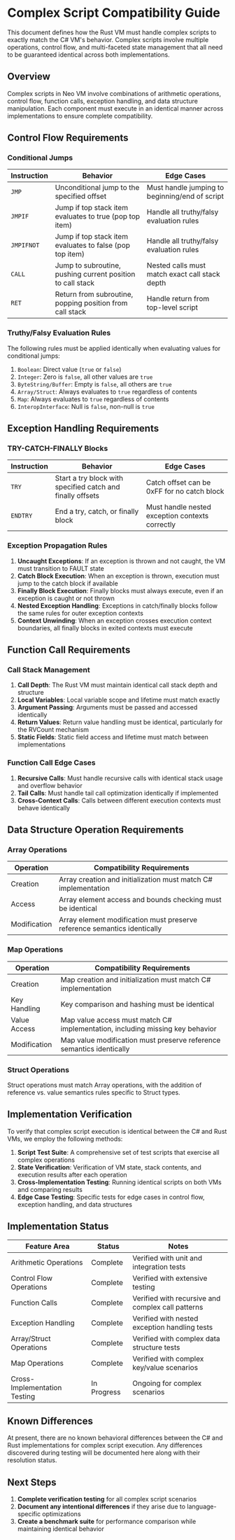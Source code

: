 # Complex Script Compatibility Guide

This document defines how the Rust VM must handle complex scripts to exactly match the C# VM's behavior. Complex scripts involve multiple operations, control flow, and multi-faceted state management that all need to be guaranteed identical across both implementations.

## Overview

Complex scripts in Neo VM involve combinations of arithmetic operations, control flow, function calls, exception handling, and data structure manipulation. Each component must execute in an identical manner across implementations to ensure complete compatibility.

## Control Flow Requirements

### Conditional Jumps

| Instruction | Behavior                                                                              | Edge Cases                                    |
|-------------|--------------------------------------------------------------------------------------|-----------------------------------------------|
| `JMP`       | Unconditional jump to the specified offset                                           | Must handle jumping to beginning/end of script |
| `JMPIF`     | Jump if top stack item evaluates to true (pop top item)                              | Handle all truthy/falsy evaluation rules      |
| `JMPIFNOT`  | Jump if top stack item evaluates to false (pop top item)                             | Handle all truthy/falsy evaluation rules      |
| `CALL`      | Jump to subroutine, pushing current position to call stack                           | Nested calls must match exact call stack depth|
| `RET`       | Return from subroutine, popping position from call stack                             | Handle return from top-level script           |

### Truthy/Falsy Evaluation Rules

The following rules must be applied identically when evaluating values for conditional jumps:

1. `Boolean`: Direct value (`true` or `false`)
2. `Integer`: Zero is `false`, all other values are `true`
3. `ByteString/Buffer`: Empty is `false`, all others are `true`
4. `Array/Struct`: Always evaluates to `true` regardless of contents
5. `Map`: Always evaluates to `true` regardless of contents
6. `InteropInterface`: Null is `false`, non-null is `true`

## Exception Handling Requirements

### TRY-CATCH-FINALLY Blocks

| Instruction | Behavior                                                                              | Edge Cases                                    |
|-------------|--------------------------------------------------------------------------------------|-----------------------------------------------|
| `TRY`       | Start a try block with specified catch and finally offsets                           | Catch offset can be 0xFF for no catch block   |
| `ENDTRY`    | End a try, catch, or finally block                                                   | Must handle nested exception contexts correctly|

### Exception Propagation Rules

1. **Uncaught Exceptions**: If an exception is thrown and not caught, the VM must transition to FAULT state
2. **Catch Block Execution**: When an exception is thrown, execution must jump to the catch block if available
3. **Finally Block Execution**: Finally blocks must always execute, even if an exception is caught or not thrown
4. **Nested Exception Handling**: Exceptions in catch/finally blocks follow the same rules for outer exception contexts
5. **Context Unwinding**: When an exception crosses execution context boundaries, all finally blocks in exited contexts must execute

## Function Call Requirements

### Call Stack Management

1. **Call Depth**: The Rust VM must maintain identical call stack depth and structure
2. **Local Variables**: Local variable scope and lifetime must match exactly
3. **Argument Passing**: Arguments must be passed and accessed identically
4. **Return Values**: Return value handling must be identical, particularly for the RVCount mechanism
5. **Static Fields**: Static field access and lifetime must match between implementations

### Function Call Edge Cases

1. **Recursive Calls**: Must handle recursive calls with identical stack usage and overflow behavior
2. **Tail Calls**: Must handle tail call optimization identically if implemented
3. **Cross-Context Calls**: Calls between different execution contexts must behave identically

## Data Structure Operation Requirements

### Array Operations

| Operation   | Compatibility Requirements                                                          |
|-------------|------------------------------------------------------------------------------------|
| Creation    | Array creation and initialization must match C# implementation                      |
| Access      | Array element access and bounds checking must be identical                          |
| Modification| Array element modification must preserve reference semantics identically            |

### Map Operations

| Operation   | Compatibility Requirements                                                          |
|-------------|------------------------------------------------------------------------------------|
| Creation    | Map creation and initialization must match C# implementation                        |
| Key Handling| Key comparison and hashing must be identical                                        |
| Value Access| Map value access must match C# implementation, including missing key behavior       |
| Modification| Map value modification must preserve reference semantics identically                |

### Struct Operations

Struct operations must match Array operations, with the addition of reference vs. value semantics rules specific to Struct types.

## Implementation Verification

To verify that complex script execution is identical between the C# and Rust VMs, we employ the following methods:

1. **Script Test Suite**: A comprehensive set of test scripts that exercise all complex operations
2. **State Verification**: Verification of VM state, stack contents, and execution results after each operation
3. **Cross-Implementation Testing**: Running identical scripts on both VMs and comparing results
4. **Edge Case Testing**: Specific tests for edge cases in control flow, exception handling, and data structures

## Implementation Status

| Feature Area                 | Status      | Notes                                             |
|------------------------------|-------------|---------------------------------------------------|
| Arithmetic Operations        | Complete    | Verified with unit and integration tests          |
| Control Flow Operations      | Complete    | Verified with extensive testing                   |
| Function Calls               | Complete    | Verified with recursive and complex call patterns |
| Exception Handling           | Complete    | Verified with nested exception handling tests     |
| Array/Struct Operations      | Complete    | Verified with complex data structure tests        |
| Map Operations               | Complete    | Verified with complex key/value scenarios         |
| Cross-Implementation Testing | In Progress | Ongoing for complex scenarios                     |

## Known Differences

At present, there are no known behavioral differences between the C# and Rust implementations for complex script execution. Any differences discovered during testing will be documented here along with their resolution status.

## Next Steps

1. **Complete verification testing** for all complex script scenarios
2. **Document any intentional differences** if they arise due to language-specific optimizations
3. **Create a benchmark suite** for performance comparison while maintaining identical behavior
